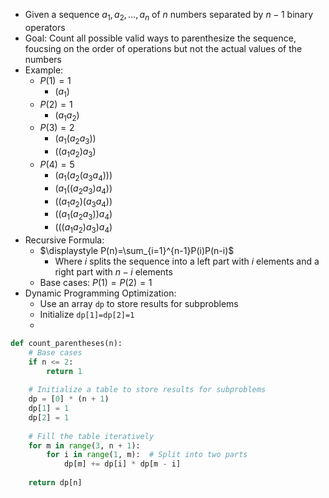 
- Given a sequence $a_1, a_2, \ldots, a_n$ of $n$ numbers separated by $n-1$ binary operators
- Goal: Count all possible valid ways to parenthesize the sequence, foucsing on the order of operations but not the actual values of the numbers
- Example: 
	- $P(1)=1$
		- $(a_1)$
	- $P(2)=1$
		- $(a_1a_2)$
	- $P(3)=2$
	    - $(a_1(a_2a_3))$
	    - $((a_1a_2)a_3)$
	- $P(4)=5$
        - $(a_1(a_2(a_3a_4)))$
        - $(a_1((a_2a_3)a_4))$
        - $((a_1a_2)(a_3a_4))$
        - $((a_1(a_2a_3))a_4)$
        - $(((a_1a_2)a_3)a_4)$
- Recursive Formula:
	- $\displaystyle P(n)=\sum_{i=1}^{n-1}P(i)P(n-i)$ 
		- Where $i$ splits the sequence into a left part with $i$ elements and a right part with $n-i$ elements
	-  Base cases: $P(1)=P(2)=1$
- Dynamic Programming Optimization:
	- Use an array `dp` to store results for subproblems
	- Initialize `dp[1]=dp[2]=1`
	- 


```python
def count_parentheses(n):
    # Base cases
    if n <= 2:
        return 1
    
    # Initialize a table to store results for subproblems
    dp = [0] * (n + 1)
    dp[1] = 1
    dp[2] = 1
    
    # Fill the table iteratively
    for m in range(3, n + 1):
        for i in range(1, m):  # Split into two parts
            dp[m] += dp[i] * dp[m - i]
    
    return dp[n]
```